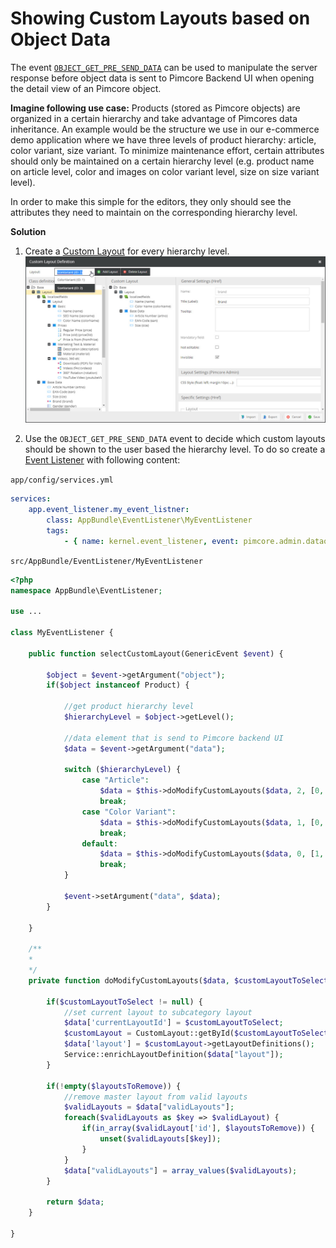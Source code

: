 # Showing Custom Layouts based on Object Data

The event [`OBJECT_GET_PRE_SEND_DATA`](https://github.com/pimcore/pimcore/blob/master/pimcore/lib/Pimcore/Event/AdminEvents.php#L282-L292)
can be used to manipulate the server response before object data is sent to Pimcore Backend UI when opening the detail
view of an Pimcore object. 

**Imagine following use case:** 
Products (stored as Pimcore objects) are organized in a certain hierarchy and take advantage of Pimcores data 
inheritance. An example would be the structure we use in our e-commerce demo application where we have three levels
of product hierarchy: article, color variant, size variant.
To minimize maintenance effort, certain attributes should only be maintained on a certain hierarchy level (e.g. product
name on article level, color and images on color variant level, size on size variant level).
 
In order to make this simple for the editors, they only should see the attributes they need to maintain on the corresponding
hierarchy level. 


**Solution**

1) Create a [Custom Layout](../05_Objects/01_Object_Classes/05_Class_Settings/09_Custom_Layouts.md) 
for every hierarchy level. 
![Custom Layout Definitions](img/custom-layout-definition.jpg)

 
2) Use the `OBJECT_GET_PRE_SEND_DATA` event to decide which custom layouts should be shown to the user based the hierarchy level. 
To do so create a [Event Listener](../20_Extending_Pimcore/11_Event_API_and_Event_Manager.md) 
with following content: 


`app/config/services.yml`
```yml
services:
    app.event_listener.my_event_listner:
        class: AppBundle\EventListener\MyEventListener
        tags:
            - { name: kernel.event_listener, event: pimcore.admin.dataobject.get.preSendData, method: selectCustomLayout }
```

`src/AppBundle/EventListener/MyEventListener`

```php
<?php
namespace AppBundle\EventListener;

use ... 

class MyEventListener {

    public function selectCustomLayout(GenericEvent $event) {

        $object = $event->getArgument("object");
        if($object instanceof Product) {
            
            //get product hierarchy level
            $hierarchyLevel = $object->getLevel(); 
            
            //data element that is send to Pimcore backend UI
            $data = $event->getArgument("data");

            switch ($hierarchyLevel) {
                case "Article":
                    $data = $this->doModifyCustomLayouts($data, 2, [0, 1]);
                    break;
                case "Color Variant":
                    $data = $this->doModifyCustomLayouts($data, 1, [0, 2]);
                    break;
                default:
                    $data = $this->doModifyCustomLayouts($data, 0, [1, 2]);
                    break;
            }
            
            $event->setArgument("data", $data);
        }

    }
    
    /**
    * 
    */
    private function doModifyCustomLayouts($data, $customLayoutToSelect = null, $layoutsToRemove = []) {
        
        if($customLayoutToSelect != null) {
            //set current layout to subcategory layout
            $data['currentLayoutId'] = $customLayoutToSelect;
            $customLayout = CustomLayout::getById($customLayoutToSelect);
            $data['layout'] = $customLayout->getLayoutDefinitions();
            Service::enrichLayoutDefinition($data["layout"]);            
        }
        
        if(!empty($layoutsToRemove)) {
            //remove master layout from valid layouts
            $validLayouts = $data["validLayouts"];
            foreach($validLayouts as $key => $validLayout) {
                if(in_array($validLayout['id'], $layoutsToRemove)) {
                    unset($validLayouts[$key]);
                }
            }
            $data["validLayouts"] = array_values($validLayouts);            
        }

        return $data; 
    }

}


```
